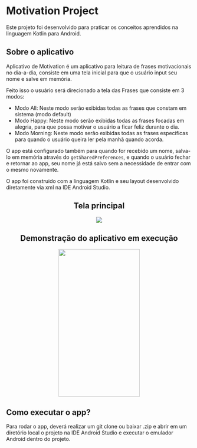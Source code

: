 # Motivation Project

Este projeto foi desenvolvido para praticar os conceitos aprendidos na linguagem Kotlin para Android.

## Sobre o aplicativo

Aplicativo de Motivation é um aplicativo para leitura de frases motivacionais no dia-a-dia, consiste em uma tela inicial para que o usuário input seu nome e salve em memória.

Feito isso o usuário será direcionado a tela das Frases que consiste em 3 modos:

- Modo All: Neste modo serão exibidas todas as frases que constam em sistema (modo default)
- Modo Happy: Neste modo serão exibidas todas as frases focadas em alegria, para que possa motivar o usuário a ficar feliz durante o dia.
- Modo Morning: Neste modo serão exibidas todas as frases especificas para quando o usuário queira ler pela manhã quando acorda.

O app está configurado também para quando for recebido um nome, salva-lo em memória através do ```getSharedPreferences```, e quando o usuário fechar e retornar ao app, seu nome já está salvo sem a necessidade de entrar com o mesmo novamente.

O app foi construido com a linguagem Kotlin e seu layout desenvolvido diretamente via xml na IDE Android Studio.

<div align="center">

## Tela principal

<img src= https://i.imgur.com/At85W3a.png />

## Demonstração do aplicativo em execução

<img src= https://j.gifs.com/w0j7Ng.gif width="220px" height="400px" />

</div>

## Como executar o app?

Para rodar o app, deverá realizar um git clone ou baixar .zip e abrir em um diretório local o projeto na IDE Android Studio e executar o emulador Android dentro do projeto.
